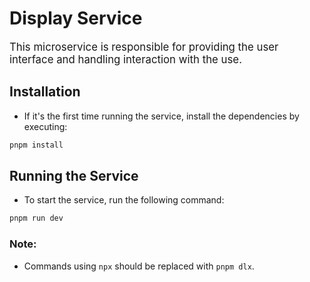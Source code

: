 # Display Service

<span style="font-size: 120%">This microservice is responsible for providing the user interface and handling interaction with the use.</span>

## Installation

- If it's the first time running the service, install the dependencies by executing:

```BASH
pnpm install
```

## Running the Service

- To start the service, run the following command:

```BASH
pnpm run dev
```

### Note:

- Commands using `npx` should be replaced with `pnpm dlx`.

